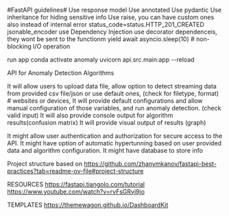 #FastAPI guidelines#
Use response model
Use annotated 
Use pydantic
Use inheritance for hiding sensitive info
Use raise, you can have custom ones also instead of internal error
    status_code=status.HTTP_201_CREATED
jsonable_encoder
use Dependency Injection
use decorator dependenceis, they wont be sent to the functionm
yield
await asyncio.sleep(10) # non-blocking I/O operation

run app
conda activate anomaly
uvicorn api.src.main:app --reload

API for Anomaly Detection Algorithms

It will allow users to upload data file, allow option to detect streaming data from provided csv file/json or use default ones, (check for filetype, format)      # websites or devices,
It will provide default configurations and allow manual configuration  of those variables, and run anomaly detection. (check valid input)
It will also provide console output for algorithm results(confusion matrix)
It will provide visual output of results (graph)


It might allow user authentication and authorization for secure access to the API.
It might have option of automatic hypertunning based on user provided data and algorithm configuration. 
It might have database to store info

Project structure based on https://github.com/zhanymkanov/fastapi-best-practices?tab=readme-ov-file#project-structure

RESOURCES
https://fastapi.tiangolo.com/tutorial
https://www.youtube.com/watch?v=rvFsGRvj9jo

TEMPLATES
https://themewagon.github.io/DashboardKit